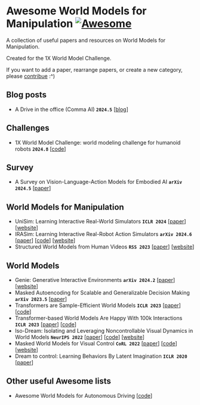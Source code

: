 # Awesome World Models for Manipulation [![Awesome](https://cdn.rawgit.com/sindresorhus/awesome/d7305f38d29fed78fa85652e3a63e154dd8e8829/media/badge.svg)](https://github.com/sindresorhus/awesome)

A collection of useful papers and resources on World Models for Manipulation.

Created for the 1X World Model Challenge.

If you want to add a paper, rearrange papers, or create a new category, please [contribue](contributing.md) :^)


## Blog posts


- A Drive in the office (Comma AI) **`2024.5`** [[blog](https://blog.comma.ai/a-drive-in-the-office/)]


## Challenges

- 1X World Model Challenge: world modeling challenge for humanoid robots **`2024.8`** [[code](https://github.com/1x-technologies/1xgpt)]

## Survey

- A Survey on Vision-Language-Action Models for Embodied AI **`arXiv 2024.5`** [[paper](https://arxiv.org/abs/2405.14093)]


## World Models for Manipulation

- UniSim: Learning Interactive Real-World Simulators **`ICLR 2024`** [[paper](https://openreview.net/pdf?id=sFyTZEqmUY)] [[website](https://universal-simulator.github.io/unisim/)]
- IRASim: Learning Interactive Real-Robot Action Simulators **`arXiv 2024.6`** [[paper](https://arxiv.org/pdf/22406.14540)] [[code](https://github.com/bytedance/IRASim)] [[website](https://gen-irasim.github.io)]
- Structured World Models from Human Videos **`RSS 2023`** [[paper](https://arxiv.org/pdf/2308.10901)] [[website](https://human-world-model.github.io)]


## World Models

- Genie: Generative Interactive Environments **`arXiv 2024.2`** [[paper](https://arxiv.org/pdf/2402.15391)] [[website](https://sites.google.com/view/genie-2024/)]
- Masked Autoencoding for Scalable and Generalizable Decision Making **`arXiv 2023.5`** [[paper](https://arxiv.org/pdf/2211.12740)]
- Transformers are Sample-Efficient World Models **`ICLR 2023`** [[paper](https://arxiv.org/pdf/2209.00588)] [[code](https://github.com/eloialonso/iris)]
- Transformer-based World Models Are Happy With 100k Interactions **`ICLR 2023`** [[paper](https://arxiv.org/pdf/2303.07109)] [[code](https://github.com/jrobine/twm)]
- Iso-Dream: Isolating and Leveraging Noncontrollable Visual  Dynamics in World Models **`NeurIPS 2022`** [[paper](https://arxiv.org/pdf/2205.13817)] [[code](https://github.com/panmt/Iso-Dream?tab=readme-ov-file)] [[website](https://sites.google.com/view/iso-dream)]
- Masked World Models for Visual Control **`CoRL 2022`** [[paper](https://arxiv.org/pdf/2206.14244)] [[code](https://github.com/younggyoseo/MWM)] [[website](https://sites.google.com/view/mwm-rl)]
- Dream to control: Learning Behaviors By Latent Imagination **`ICLR 2020`** [[paper](https://arxiv.org/pdf/1912.01603)]

## Other useful Awesome lists

- Awesome World Models for Autonomous Driving [[code](https://github.com/LMD0311/Awesome-World-Model)] 
